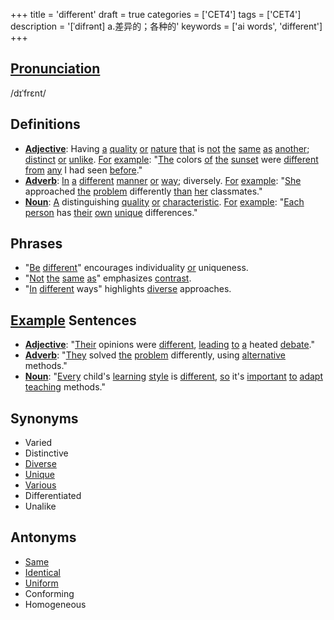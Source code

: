 +++
title = 'different'
draft = true
categories = ['CET4']
tags = ['CET4']
description = '[ˈdifrənt] a.差异的；各种的'
keywords = ['ai words', 'different']
+++

## [Pronunciation](/post/pronunciation/)
/dɪˈfrɛnt/

## Definitions
- **[Adjective](/post/adjective/)**: Having [a](/post/a/) [quality](/post/quality/) [or](/post/or/) [nature](/post/nature/) [that](/post/that/) is [not](/post/not/) [the](/post/the/) [same](/post/same/) [as](/post/as/) [another](/post/another/); [distinct](/post/distinct/) [or](/post/or/) [unlike](/post/unlike/). [For](/post/for/) [example](/post/example/): "[The](/post/the/) colors [of](/post/of/) [the](/post/the/) [sunset](/post/sunset/) were [different](/post/different/) [from](/post/from/) [any](/post/any/) I had seen [before](/post/before/)."
- **[Adverb](/post/adverb/)**: [In](/post/in/) [a](/post/a/) [different](/post/different/) [manner](/post/manner/) [or](/post/or/) [way](/post/way/); diversely. [For](/post/for/) [example](/post/example/): "[She](/post/she/) approached [the](/post/the/) [problem](/post/problem/) differently [than](/post/than/) [her](/post/her/) classmates."
- **[Noun](/post/noun/)**: [A](/post/a/) distinguishing [quality](/post/quality/) [or](/post/or/) [characteristic](/post/characteristic/). [For](/post/for/) [example](/post/example/): "[Each](/post/each/) [person](/post/person/) has [their](/post/their/) [own](/post/own/) [unique](/post/unique/) differences."

## Phrases
- "[Be](/post/be/) [different](/post/different/)" encourages individuality [or](/post/or/) uniqueness.
- "[Not](/post/not/) [the](/post/the/) [same](/post/same/) [as](/post/as/)" emphasizes [contrast](/post/contrast/).
- "[In](/post/in/) [different](/post/different/) ways" highlights [diverse](/post/diverse/) approaches.

## [Example](/post/example/) Sentences
- **[Adjective](/post/adjective/)**: "[Their](/post/their/) opinions were [different](/post/different/), [leading](/post/leading/) [to](/post/to/) [a](/post/a/) heated [debate](/post/debate/)."
- **[Adverb](/post/adverb/)**: "[They](/post/they/) solved [the](/post/the/) [problem](/post/problem/) differently, using [alternative](/post/alternative/) methods."
- **[Noun](/post/noun/)**: "[Every](/post/every/) child's [learning](/post/learning/) [style](/post/style/) is [different](/post/different/), [so](/post/so/) it's [important](/post/important/) [to](/post/to/) [adapt](/post/adapt/) [teaching](/post/teaching/) methods."

## Synonyms
- Varied
- Distinctive
- [Diverse](/post/diverse/)
- [Unique](/post/unique/)
- [Various](/post/various/)
- Differentiated
- Unalike

## Antonyms
- [Same](/post/same/)
- [Identical](/post/identical/)
- [Uniform](/post/uniform/)
- Conforming
- Homogeneous

